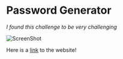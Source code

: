 # Password Generator
*I found this challenge to be very challenging*

![ScreenShot](https://github.com/clairedelargy/Challenge-Week-3/main/assets/images/capture.jpg)

Here is a [link](https://clairedelargy.github.io/Challenge-Week-3/) to the website!
